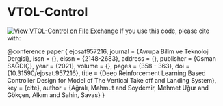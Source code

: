 # VTOL-Control
[![View VTOL-Control on File Exchange](https://www.mathworks.com/matlabcentral/images/matlab-file-exchange.svg)](https://www.mathworks.com/matlabcentral/fileexchange/103405-vtol-control)
If you use this code, please cite with:

@conference paper { ejosat957216, journal = {Avrupa Bilim ve Teknoloji Dergisi}, issn = {}, eissn = {2148-2683}, address = {}, publisher = {Osman SAĞDIÇ}, year = {2021}, volume = {}, pages = {358 - 363}, doi = {10.31590/ejosat.957216}, title = {Deep Reinforcement Learning Based Controller Design for Model of The Vertical Take off and Landing System}, key = {cite}, author = {Ağralı, Mahmut and Soydemir, Mehmet Uğur and Gökçen, Alkım and Sahin, Savas} }
